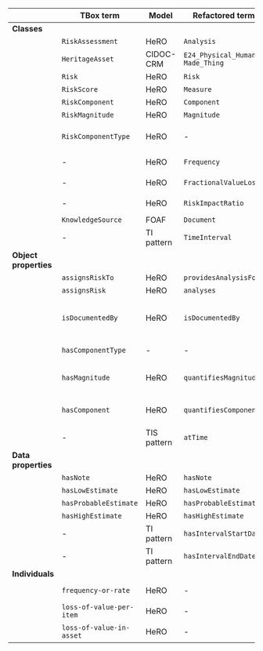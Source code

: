 |                       | **TBox term**            | **Model**   | **Refactored term**             | **Full URI**                                                                       | **Note**                                               |
|-----------------------|--------------------------|-------------|---------------------------------|------------------------------------------------------------------------------------|--------------------------------------------------------|
| **Classes**           |                          |             |                                 |                                                                                    |                                                        |
|                       | `RiskAssessment`         | HeRO        | `Analysis`                      | http://purl.org/sirius/ontology/hero/Analysis                                      |                                                        |
|                       | `HeritageAsset`          | CIDOC-CRM   | `E24_Physical_Human-Made_Thing` | http://www.cidoc-crm.org/cidoc-crm/E24_Physical_Human-Made_Thing                   |                                                        |
|                       | `Risk`                   | HeRO        | `Risk`                          | http://purl.org/sirius/ontology/hero/Risk                                          |                                                        |
|                       | `RiskScore`              | HeRO        | `Measure`                       | http://purl.org/sirius/ontology/hero/Measure                                       |                                                        |
|                       | `RiskComponent`          | HeRO        | `Component`                     | http://purl.org/sirius/ontology/hero/Component                                     | Subclass of `Measure`                                  |
|                       | `RiskMagnitude`          | HeRO        | `Magnitude`                     | http://purl.org/sirius/ontology/hero/Magnitude                                     | Subclass of `Measure`                                  |
|                       | `RiskComponentType`      | HeRO        | -                               | -                                                                                  | FIX: replaced with `Component` subclasses              |
|                       | -                        | HeRO        | `Frequency`                     | http://purl.org/sirius/ontology/hero/Frequency                                     | FIX: replaces `frequency`                              |
|                       | -                        | HeRO        | `FractionalValueLoss`           | http://purl.org/sirius/ontology/hero/FractionalValueLoss                           | FIX: replaces `loss-of-value-per-item`                 |
|                       | -                        | HeRO        | `RiskImpactRatio`               | http://purl.org/sirius/ontology/hero/RiskImpactRatio                               | FIX: replaces `loss-of-value-in-asset`                 |
|                       | `KnowledgeSource`        | FOAF        | `Document`                      | http://xmlns.com/foaf/0.1/Document                                                 |                                                        |
|                       | -                        | TI pattern  | `TimeInterval`                  | http://www.ontologydesignpatterns.org/cp/owl/timeinterval.owl#TimeInterval         | FIX: added for compliance                              |
| **Object properties** |                          |             |                                 |                                                                                    |                                                        |
|                       | `assignsRiskTo`          | HeRO        | `providesAnalysisFor`           | http://purl.org/sirius/ontology/hero/providesAnalysisFor                           |                                                        |
|                       | `assignsRisk`            | HeRO        | `analyses`                      | http://purl.org/sirius/ontology/hero/analyses                                      |                                                        |
|                       | `isDocumentedBy`         | HeRO        | `isDocumentedBy`                | http://purl.org/sirius/ontology/hero/isDocumentedBy                                | FIX: changed domain (~~`RiskComponent`~~ -> `Measure`) |
|                       | `hasComponentType`       | -           | -                               | -                                                                                  | FIX: removed subclasses                                |
|                       | `hasMagnitude`           | HeRO        | `quantifiesMagnitude`           | http://purl.org/sirius/ontology/hero/quantifiesMagnitude                           | FIX: changed domain (~~`Risk`~~ -> `Analysis`)         |
|                       | `hasComponent`           | HeRO        | `quantifiesComponent`           | http://purl.org/sirius/ontology/hero/quantifiesComponent                           | FIX: changed domain (~~`Risk`~~ -> `Analysis`)         |
|                       | -                        | TIS pattern | `atTime`                        | http://ontologydesignpatterns.org/cp/owl/timeindexedsituation.owl#atTime           | FIX: added for compliance                              |
| **Data properties**   |                          |             |                                 |                                                                                    |                                                        |
|                       | `hasNote`                | HeRO        | `hasNote`                       | http://purl.org/sirius/ontology/hero/hasNote                                       |                                                        |
|                       | `hasLowEstimate`         | HeRO        | `hasLowEstimate`                | http://purl.org/sirius/ontology/hero/hasLowEstimate                                |                                                        |
|                       | `hasProbableEstimate`    | HeRO        | `hasProbableEstimate`           | http://purl.org/sirius/ontology/hero/hasProbableEstimate                           |                                                        |
|                       | `hasHighEstimate`        | HeRO        | `hasHighEstimate`               | http://purl.org/sirius/ontology/hero/hasHighEstimate                               |                                                        |
|                       | -                        | TI pattern  | `hasIntervalStartDate`          | http://www.ontologydesignpatterns.org/cp/owl/timeinterval.owl#hasIntervalStartDate | FIX: added for compliance                              |
|                       | -                        | TI pattern  | `hasIntervalEndDate`            | http://www.ontologydesignpatterns.org/cp/owl/timeinterval.owl#hasIntervalEndDate   | FIX: added for compliance                              |
| **Individuals**       |                          |             |                                 |                                                                                    |                                                        |
|                       | `frequency-or-rate`      | HeRO        | -                               | -                                                                                  | FIX: replaced by `Frequency`                           |
|                       | `loss-of-value-per-item` | HeRO        | -                               | -                                                                                  | FIX: replaced by `FractionalValueLoss`                 |
|                       | `loss-of-value-in-asset` | HeRO        | -                               | -                                                                                  | FIX: replaced by `RiskImpactRatio`                     |